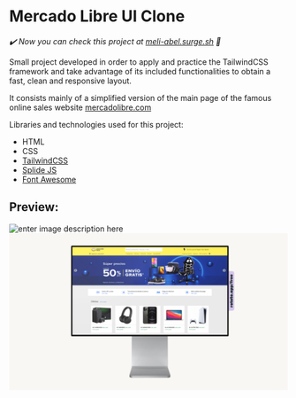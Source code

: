 # Mercado Libre UI Clone

*✔️ Now you can check this project at [meli-abel.surge.sh](https://meli-abel.surge.sh) 👀*

Small project developed in order to apply and practice the TailwindCSS framework and take advantage of its included functionalities to obtain a fast, clean and responsive layout.

It consists mainly of a simplified version of the main page of the famous online sales website [mercadolibre.com](https://www.mercadolibre.com.co)


Libraries and technologies used for this project:

 - HTML
 - CSS
 - [TailwindCSS](https://tailwindcss.com)
 - [Splide JS](https://splidejs.com)
 - [Font Awesome](https://fontawesome.com)


## Preview:

![enter image description here](https://raw.githubusercontent.com/abelareiza/mercado-libre-ui-clone/master/custom/assets/mockup/mobile-mockup.gif?raw=true)
![enter image description here](https://raw.githubusercontent.com/abelareiza/mercado-libre-ui-clone/master/custom/assets/mockup/desktop-mockup.png?raw=true)
